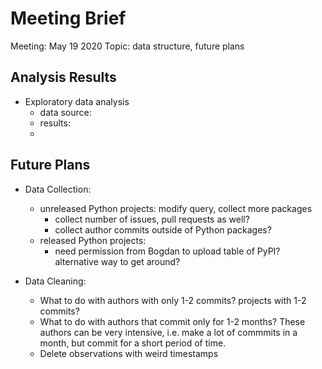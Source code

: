 # Meeting Brief

Meeting: May 19 2020
Topic: data structure, future plans

## Analysis Results

- Exploratory data analysis
	- data source: 
	- results:
    -
## Future Plans 

- Data Collection:
	- unreleased Python projects: modify query, collect more packages
		- collect number of issues, pull requests as well?
		- collect author commits outside of Python packages?
	- released Python projects:
		- need permission from Bogdan to upload table of PyPI? alternative way to get around?

- Data Cleaning:
	- What to do with authors with only 1-2 commits? projects with 1-2 commits?
    - What to do with authors that commit only for 1-2 months? These authors can be very intensive, i.e. make a lot of commmits in a month, but commit for a short period of time. 
	- Delete observations with weird timestamps

